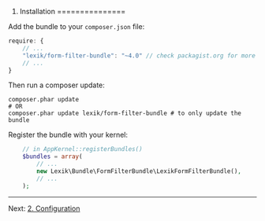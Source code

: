 
1. Installation
===============

Add the bundle to your `composer.json` file:

```javascript
require: {
    // ...
    "lexik/form-filter-bundle": "~4.0" // check packagist.org for more tags
    // ...
}
```

Then run a composer update:

```shell
composer.phar update
# OR
composer.phar update lexik/form-filter-bundle # to only update the bundle
```

Register the bundle with your kernel:

```php
    // in AppKernel::registerBundles()
    $bundles = array(
        // ...
        new Lexik\Bundle\FormFilterBundle\LexikFormFilterBundle(),
        // ...
    );
```

***

Next: [2. Configuration](configuration.md)

